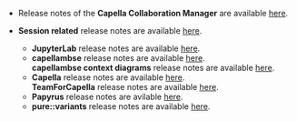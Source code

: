 <!--
 ~ SPDX-FileCopyrightText: Copyright DB InfraGO AG and contributors
 ~ SPDX-License-Identifier: Apache-2.0
 -->

<!-- prettier-ignore -->
- Release notes of the **Capella Collaboration Manager** are available [here](https://github.com/DSD-DBS/capella-collab-manager/releases).
- **Session related** release notes are available [here](https://github.com/DSD-DBS/capella-dockerimages/releases).

    - **JupyterLab** release notes are available
      [here](https://jupyterlab.readthedocs.io/en/stable/getting_started/changelog.html).
    - **capellambse** release notes are available [here](https://github.com/DSD-DBS/py-capellambse/releases). <br>
      **capellambse context diagrams** release notes are available [here](https://github.com/DSD-DBS/capellambse-context-diagrams/releases).
    - **Capella** release notes are available
      [here](https://github.com/eclipse/capella/releases). <br>
      **TeamForCapella** release notes are available
      [here](https://www.obeosoft.com/en/team-for-capella-releases).
    - **Papyrus** release notes are avilable
      [here](https://eclipse.dev/papyrus/news.php).
    - **pure::variants** release notes are available
      [here](https://www.pure-systems.com/pv-update/additions/doc/ChangeLog.txt).
